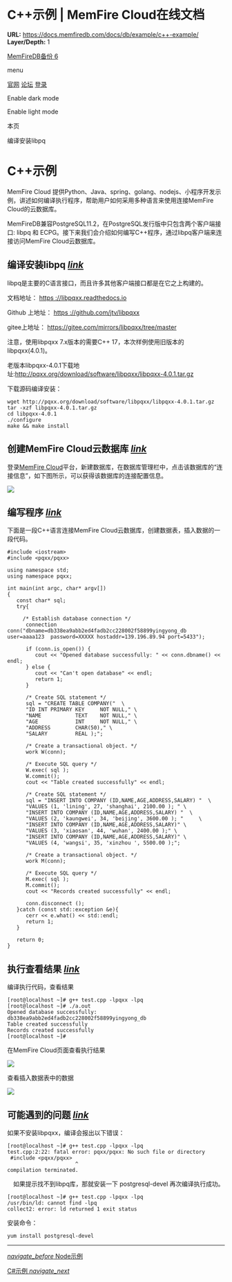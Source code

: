 # C++示例 | MemFire Cloud在线文档

**URL:** https://docs.memfiredb.com/docs/db/example/c++-example/
**Layer/Depth:** 1

[MemFireDB备份 6](/)

menu

[官网](https://memfiredb.com/)
[论坛](https://community.memfiredb.com/)
[登录](https://cloud.memfiredb.com/auth/login)

Enable dark mode

Enable light mode

本页

编译安装libpq

# C++示例

MemFire Cloud 提供Python、Java、spring、golang、nodejs、小程序开发示例，讲述如何编译执行程序，帮助用户如何采用多种语言来使用连接MemFire Cloud的云数据库。

MemFireDB兼容PostgreSQL11.2，在PostgreSQL发行版中只包含两个客户端接口: libpq 和 ECPG。接下来我们会介绍如何编写C++程序，通过libpq客户端来连接访问MemFire Cloud云数据库。

## 编译安装libpq [*link*](#%e7%bc%96%e8%af%91%e5%ae%89%e8%a3%85libpq)

libpq是主要的C语言接口，而且许多其他客户端接口都是在它之上构建的。

文档地址： [https ://libpqxx.readthedocs.io](https://gitee.com/link?target=https%3A%2F%2Flibpqxx.readthedocs.io)

Github 上地址： [https ://github.com/jtv/libpqxx](https://gitee.com/link?target=https%3A%2F%2Fgithub.com%2Fjtv%2Flibpqxx)

gitee上地址： <https://gitee.com/mirrors/libpqxx/tree/master>

注意，使用libpqxx 7.x版本的需要C++ 17，本次样例使用旧版本的libpqxx(4.0.1)。

老版本libpqxx-4.0.1下载地址:http://pqxx.org/download/software/libpqxx/libpqxx-4.0.1.tar.gz

下载源码编译安装：

```
wget http://pqxx.org/download/software/libpqxx/libpqxx-4.0.1.tar.gz
tar -xzf libpqxx-4.0.1.tar.gz
cd libpqxx-4.0.1
./configure
make && make install
```

## 创建MemFire Cloud云数据库 [*link*](#%e5%88%9b%e5%bb%bamemfire-cloud%e4%ba%91%e6%95%b0%e6%8d%ae%e5%ba%93)

登录[MemFire Cloud](https://cloud.memfiredb.com/)平台，新建数据库，在数据库管理栏中，点击该数据库的“连接信息”，如下图所示，可以获得该数据库的连接配置信息。

![](../../_media/样例-db-c++-1.png)

## 编写程序 [*link*](#%e7%bc%96%e5%86%99%e7%a8%8b%e5%ba%8f)

下面是一段C++语言连接MemFire Cloud云数据库，创建数据表，插入数据的一段代码。

```
#include <iostream>
#include <pqxx/pqxx>

using namespace std;
using namespace pqxx;

int main(int argc, char* argv[])
{
   const char* sql;
   try{

     /* Establish database connection */
      connection conn("dbname=db338ea9abb2ed4fadb2cc228002f58899yingyong_db user=aaaa123  password=XXXXX hostaddr=139.196.89.94 port=5433");

      if (conn.is_open()) {
         cout << "Opened database successfully: " << conn.dbname() << endl;
      } else {
         cout << "Can't open database" << endl;
         return 1;
      }

      /* Create SQL statement */
      sql = "CREATE TABLE COMPANY("  \
      "ID INT PRIMARY KEY     NOT NULL," \
      "NAME           TEXT    NOT NULL," \
      "AGE            INT     NOT NULL," \
      "ADDRESS        CHAR(50)," \
      "SALARY         REAL );";

      /* Create a transactional object. */
      work W(conn);

      /* Execute SQL query */
      W.exec( sql );
      W.commit();
      cout << "Table created successfully" << endl;

      /* Create SQL statement */
      sql = "INSERT INTO COMPANY (ID,NAME,AGE,ADDRESS,SALARY) "  \
      "VALUES (1, 'lining', 27, 'shanghai', 2100.00 ); " \
      "INSERT INTO COMPANY (ID,NAME,AGE,ADDRESS,SALARY) "  \
      "VALUES (2, 'kaungwei', 34, 'beijing', 3600.00 ); "     \
      "INSERT INTO COMPANY (ID,NAME,AGE,ADDRESS,SALARY)" \
      "VALUES (3, 'xiaosan', 44, 'wuhan', 2400.00 );" \
      "INSERT INTO COMPANY (ID,NAME,AGE,ADDRESS,SALARY)" \
      "VALUES (4, 'wangsi', 35, 'xinzhou ', 5500.00 );";

      /* Create a transactional object. */
      work M(conn);

      /* Execute SQL query */
      M.exec( sql );
      M.commit();
      cout << "Records created successfully" << endl;

      conn.disconnect ();
   }catch (const std::exception &e){
      cerr << e.what() << std::endl;
      return 1;
   }

   return 0;
}
```

## 执行查看结果 [*link*](#%e6%89%a7%e8%a1%8c%e6%9f%a5%e7%9c%8b%e7%bb%93%e6%9e%9c)

编译执行代码，查看结果

```
[root@localhost ~]# g++ test.cpp -lpqxx -lpq
[root@localhost ~]# ./a.out
Opened database successfully: db338ea9abb2ed4fadb2cc228002f58899yingyong_db
Table created successfully
Records created successfully
[root@localhost ~]#
```

在MemFire Cloud页面查看执行结果

![](../../_media/样例-db-c++-2.png)

查看插入数据表中的数据

![](../../_media/样例-db-c++-3.png)

## 可能遇到的问题 [*link*](#%e5%8f%af%e8%83%bd%e9%81%87%e5%88%b0%e7%9a%84%e9%97%ae%e9%a2%98)

如果不安装libpqxx，编译会报出以下错误：

```
[root@localhost ~]# g++ test.cpp -lpqxx -lpq
test.cpp:2:22: fatal error: pqxx/pqxx: No such file or directory
 #include <pqxx/pqxx>
                      ^
compilation terminated.
```

 如果提示找不到libpq库，那就安装一下 postgresql-devel 再次编译执行成功。

```
[root@localhost ~]# g++ test.cpp -lpqxx -lpq
/usr/bin/ld: cannot find -lpq
collect2: error: ld returned 1 exit status
```

安装命令：

```
yum install postgresql-devel
```

---

[*navigate\_before* Node示例](/docs/db/example/node-example/)

[C#示例 *navigate\_next*](/docs/db/example/c-example/)